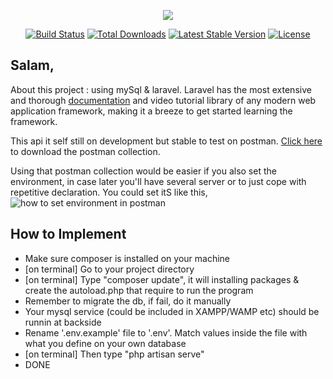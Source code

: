 <p align="center"><img src="https://laravel.com/assets/img/components/logo-laravel.svg"></p>

<p align="center">
<a href="https://travis-ci.org/laravel/framework"><img src="https://travis-ci.org/laravel/framework.svg" alt="Build Status"></a>
<a href="https://packagist.org/packages/laravel/framework"><img src="https://poser.pugx.org/laravel/framework/d/total.svg" alt="Total Downloads"></a>
<a href="https://packagist.org/packages/laravel/framework"><img src="https://poser.pugx.org/laravel/framework/v/stable.svg" alt="Latest Stable Version"></a>
<a href="https://packagist.org/packages/laravel/framework"><img src="https://poser.pugx.org/laravel/framework/license.svg" alt="License"></a>
</p>

## Salam,

About this project : using mySql & laravel. Laravel has the most extensive and thorough [documentation](https://laravel.com/docs) and video tutorial library of any modern web application framework, making it a breeze to get started learning the framework.

This api it self still on development but stable to test on postman. [Click here](https://drive.google.com/open?id=1ZOW44XrxHNL09aNO19GBzMkIVWKEFv5p) to download the postman collection. 

Using that postman collection would be easier if you also set the environment, in case later you'll have several server or to just cope with repetitive declaration. You could set itS like this, 
![how to set environment in postman](https://drive.google.com/file/d/1wwjjbNqRjS8AkZK5Qs8bkiIP61v3ZEkI/view?usp=sharing) 


## How to Implement

- Make sure composer is installed on your machine
- [on terminal] Go to your project directory
- [on terminal] Type "composer update", it will installing packages & create the autoload.php that require to run the program
- Remember to migrate the db, if fail, do it manually
- Your mysql service (could be included in XAMPP/WAMP etc) should be runnin at backside
- Rename '.env.example' file to '.env'. Match values inside the file with what you define on your own database
- [on terminal] Then type "php artisan serve"
- DONE







